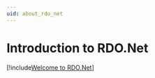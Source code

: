 ```yaml
---
uid: about_rdo_net
---
```


# Introduction to RDO.Net

[!include[Welcome to RDO.Net](../_about_rdo_net.md)]
